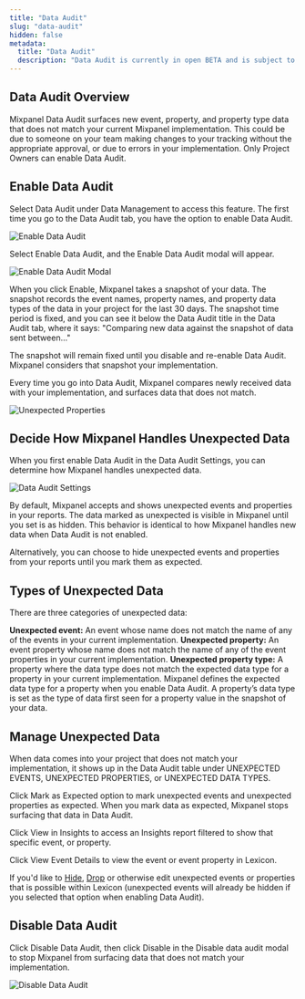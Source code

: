 ```yaml
---
title: "Data Audit"
slug: "data-audit"
hidden: false
metadata:
  title: "Data Audit"
  description: "Data Audit is currently in open BETA and is subject to change."
---
```


## Data Audit Overview

Mixpanel Data Audit surfaces new event, property, and property type data that does not match your current Mixpanel implementation. This could be due to someone on your team making changes to your tracking without the appropriate approval, or due to errors in your implementation. Only Project Owners can enable Data Audit.

## Enable Data Audit

Select Data Audit under Data Management to access this feature. The first time you go to the Data Audit tab, you have the option to enable Data Audit.

![Enable Data Audit](https://raw.githubusercontent.com/ranic/mixpanel-docs/main/media/Admin/Data%20Governance/Data%20Audit/enable-data-audit.png)

Select Enable Data Audit, and the Enable Data Audit modal will appear.

![Enable Data Audit Modal](https://raw.githubusercontent.com/ranic/mixpanel-docs/main/media/Admin/Data%20Governance/Data%20Audit/enable-data-audit-settings.png)

When you click Enable, Mixpanel takes a snapshot of your data. The snapshot records the event names, property names, and property data types of the data in your project for the last 30 days. The snapshot time period is fixed, and you can see it below the Data Audit title in the Data Audit tab, where it says: "Comparing new data against the snapshot of data sent between..."

The snapshot will remain fixed until you disable and re-enable Data Audit. Mixpanel considers that snapshot your implementation.

Every time you go into Data Audit, Mixpanel compares newly received data with your implementation, and surfaces data that does not match.

![Unexpected Properties](https://raw.githubusercontent.com/ranic/mixpanel-docs/main/media/Admin/Data%20Governance/Data%20Audit/unexpected-properties.png)

## Decide How Mixpanel Handles Unexpected Data

When you first enable Data Audit in the Data Audit Settings, you can determine how Mixpanel handles unexpected data.

![Data Audit Settings](https://raw.githubusercontent.com/ranic/mixpanel-docs/main/media/Admin/Data%20Governance/Data%20Audit/data-audit-settings.png)

By default, Mixpanel accepts and shows unexpected events and properties in your reports. The data marked as unexpected is visible in Mixpanel until you set is as hidden. This behavior is identical to how Mixpanel handles new data when Data Audit is not enabled.

Alternatively, you can choose to hide unexpected events and properties from your reports until you mark them as expected.

## Types of Unexpected Data

There are three categories of unexpected data:

**Unexpected event:** An event whose name does not match the name of any of the events in your current implementation.
**Unexpected property:** An event property whose name does not match the name of any of the event properties in your current implementation.
**Unexpected property type:** A property where the data type does not match the expected data type for a property in your current implementation. Mixpanel defines the expected data type for a property when you enable Data Audit. A property’s data type is set as the type of data first seen for a property value in the snapshot of your data.

## Manage Unexpected Data

When data comes into your project that does not match your implementation, it shows up in the Data Audit table under UNEXPECTED EVENTS, UNEXPECTED PROPERTIES, or UNEXPECTED DATA TYPES.

Click Mark as Expected option to mark unexpected events and unexpected properties as expected. When you mark data as expected, Mixpanel stops surfacing that data in Data Audit.

Click View in Insights to access an Insights report filtered to show that specific event, or property.

Click View Event Details to view the event or event property in Lexicon. 

If you'd like to [Hide](https://developer.mixpanel.com/v3.19/docs/lexicon#hide-events-and-properties), [Drop](https://developer.mixpanel.com/v3.19/docs/lexicon#dropping-events) or otherwise edit unexpected events or properties that is possible within Lexicon (unexpected events will already be hidden if you selected that option when enabling Data Audit).

## Disable Data Audit

Click Disable Data Audit, then click Disable in the Disable data audit modal to stop Mixpanel from surfacing data that does not match your implementation.

![Disable Data Audit](https://raw.githubusercontent.com/ranic/mixpanel-docs/main/media/Admin/Data%20Governance/Data%20Audit/disable-data-audit.png)
